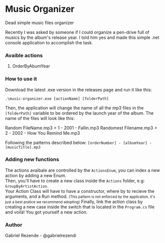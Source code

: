 # Music Organizer
Dead simple music files organizer

Recently I was asked by someone if I could organize a pen-drive full of musics by the album's release year. I told him yes and made this simple .net console application to accomplish the task.

### Avaible actions
1. OrderByAbumYear
 
### How to use it

Download the latest .exe version in the releases page and run it like this:

 `.\music-organizer.exe [actionName] [folderPath]` 
   
Then, the application will change the name of all the mp3 files in the `[folderPath]` variable to be ordered by the launch year of the album. 
The name of the files will look like this:

Random FileName.mp3 > 1 - 2001 - Fallin.mp3
Randomest Filename.mp3 > 2 - 2002 - How You Remind Me.mp3

Following the patterns described below:
`[orderNumber] - [albumYear] - [musicTitle].mp3`

### Adding new functions 
The actions avaibale are controlled by the `ActionsEnum`, you can index a new action by adding a new Enum.  
Then, you'll have to create a new class inside the `Actions` folder, e.g: `GroupByArtistAction`.  
Your Action Class will have to have a constructor, where by to recieve the arguments, and a Run method. <small>(This pattern is not enforced by the application, it's just a best pratice we recommend adopting)</small>
Finally, link the action class by creating a new case inside the switch that is located in the `Program.cs` file and voilà! You got yourself a new action.



### Author
Gabriel Rezende - @gabrielrezendi
